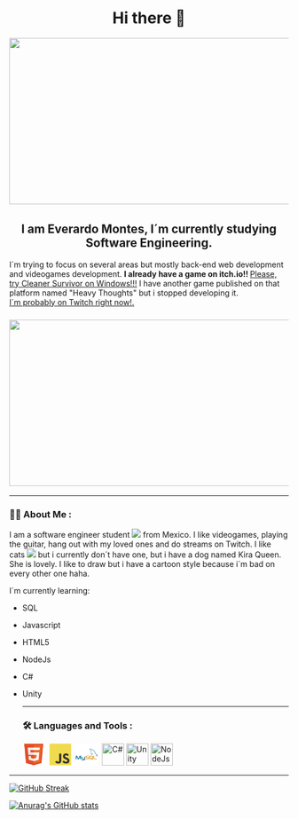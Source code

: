 ### <h1 align="center">Hi there 👋</h1>

<div id="header" align="center">
  <img src="https://thumbs.gfycat.com/LonelyIcyCusimanse-max-1mb.gif" width="600" height="300"/>
</div>

<h2 align="center">I am Everardo Montes, I´m currently studying Software Engineering. </h2>
<div> 
<p> I´m trying to focus on several areas but mostly back-end web development and videogames development. <b>I already have a game on itch.io!! </b>  <a href="https://evemonvie.itch.io/cleaner-survivor"> Please, try Cleaner Survivor on Windows!!!</a> I have another game published on that platform named "Heavy Thoughts" but i stopped developing it. <br> <a href="https://twitch.tv/Evemonvie"> I´m probably on Twitch right now!.</a>  </p> 
</div>

### 
<div align="center">
  <img src="https://media1.tenor.com/m/PW4f9zETIaUAAAAd/dance.gif" width="600" height="300"/>
</div>

---

### :woman_technologist: About Me :
  
 I am a software engineer student <img src="https://media.giphy.com/media/WUlplcMpOCEmTGBtBW/giphy.gif" width="30"> from Mexico. I like videogames, playing the guitar, hang out with my loved ones and do streams on Twitch. I like cats <img src="https://th.bing.com/th/id/OIP.vq0P_nej_VE1EcBdr7SS5gHaHa?rs=1&pid=ImgDetMain" width="30"> but i currently don´t have one, but i have a dog named Kira Queen. She is lovely. I like to draw but i have a cartoon style because i´m bad on every other one haha.
  
  I´m currently learning:
- SQL
- Javascript
- HTML5
- NodeJs
- C#
- Unity
  
  ---
  
  ### :hammer_and_wrench: Languages and Tools :
  <div>
  <img src="https://github.com/devicons/devicon/blob/master/icons/html5/html5-original.svg" title="HTML5" alt="HTML" width="40" height="40"/>&nbsp;
  <img src="https://github.com/devicons/devicon/blob/master/icons/javascript/javascript-original.svg" title="JavaScript" alt="JavaScript" width="40" height="40"/>&nbsp;
  <img src="https://github.com/devicons/devicon/blob/master/icons/mysql/mysql-original-wordmark.svg" title="MySQL"  alt="MySQL" width="40" height="40"/>&nbsp;
  <img src="https://th.bing.com/th/id/OIP.hjW-5Sc-8lyI6vW4DgWrVAAAAA?rs=1&pid=ImgDetMain" title="C#" **alt="C#" width="40" height="40"/> 
  <img src="https://clipartcraft.com/images/unity-logo-white-3.png" title="Unity" **alt="Unity" width="40" height="40"/> 
  <img src="https://pluspng.com/img-png/nodejs-logo-png-create-a-model-to-persist-data-in-a-node-js-loopback-api-from-beeman-nl-on-eggheadio-1200.png" title="NodeJs" **alt="NodeJS" width="40" height="40"/>  
</div>
  
  ---
  [![GitHub Streak](https://streak-stats.demolab.com?user=EverardoMontes&theme=dark)](https://git.io/streak-stats)
  
  [![Anurag's GitHub stats](https://github-readme-stats.vercel.app/api?username=EverardoMontes&theme=dark)](https://github.com/anuraghazra/github-readme-stats)
